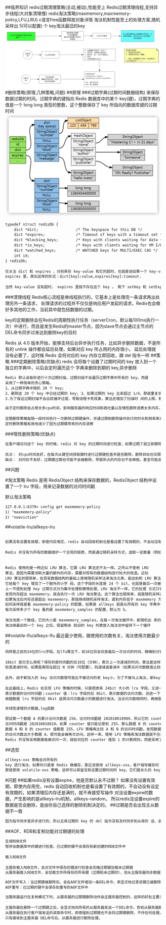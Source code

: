 ##临界知识
redis过期清理策略(主动,被动),性能至上
Redis过期清理线程,支持异步线程(大对象清理慢)
redis淘汰策略(maxmemory,maxmemory-policy,LFU,LRU)
c语言free函数释放对象详情
淘汰机制性能至上的处理方案,随机采样出 5(可以配置) 个 key淘汰最旧的key
![](.z_04_分布式_redis_01_过期策略_淘汰策略_定时扫描策略_惰性删除机制_LRU_LFU_images/49f9d827.png)
#删除策略(原理,几种策略,问题)
##原理
###过期字典(过期时间数据结构)
来保存数据过期的时间。过期字典的键指向 Redis 数据库中的某个 key(键)，过期字典的值是一个 long long 类型的整数，这个整数保存了 key 所指向的数据库键的过期时间
![](.z_04_分布式_redis_01_过期策略_淘汰策略_定时扫描策略_惰性删除机制_LRU_LFU_images/d072df6e.png)
```asp
typedef struct redisDb {  
    dict *dict;                 /* The keyspace for this DB */  
    dict *expires;              /* Timeout of keys with a timeout set */  
    dict *blocking_keys;        /* Keys with clients waiting for data (BLPOP) */  
    dict *io_keys;              /* Keys with clients waiting for VM I/O */  
    dict *watched_keys;         /* WATCHED keys for MULTI/EXEC CAS */  
    int id;  
} redisDb; 

仅关注 dict 和 expires ，分别来存 key-value 和它的超时，也就是说如果一个 key-value 是有超时的，那么它会存在 dict 里，同时也存到 
expires 里，类似这样的形式：dict[key]:value,expires[key]:timeout.

当然 key-value 没有超时， expires 里就不存在这个 key 。 剩下 setKey 和 setExpire 两个函数无非是插数据到两个字典里
```
[](https://github.com/Snailclimb/JavaGuide/blob/main/docs/database/redis/redis%E7%9F%A5%E8%AF%86%E7%82%B9&%E9%9D%A2%E8%AF%95%E9%A2%98%E6%80%BB%E7%BB%93.md)
###清理线程
Redis核心流程是单线程执行的，它基本上是处理完一条请求再出处理另外一条请求，
处理请求的过程并不仅仅是响应用户发起的请求，Redis也会做好多其他的工作，当前其中就包括数据的过期。

key的定期删除会在Redis的周期性执行任务（serverCron，默认每100ms执行一次）中进行，而且是发生Redis的master节点，因为slave节点会通过主节点的DEL命令同步过来达到删除key的目的

Redis 从 4.0 版本开始，能够支持后台异步执行任务，比如异步删除数据，不是所有的 unlink 操作都会延后处理，如果对应 key 所占用的内存很小，
延后处理就 没有必要了，这时候 Redis 会将对应的 key 内存立即回收，跟 del 指令一样
##策略
###定期删除策略(优缺点)
redis 会将每个设置了过期时间的 key 放入到一个独立的字典中，以后会定时遍历这个 字典来删除到期的 key,异步删除
```asp
Redis 默认会每秒进行十次过期扫描，过期扫描不会遍历过期字典中所有的 key，而是
采用了一种简单的贪心策略。
1、从过期字典中随机 20 个 key;
2、删除这 20 个 key 中已经过期的 key; 3、如果过期的 key 比率超过 1/4，那就重复步骤 1;
3.为了保证过期扫描不会出现循环过度，导致线程卡死现象，算法还增加了扫描时 间的上限，默认不会超过 25ms

```
```asp
由于定时删除会占用太多cpu时间，影响服务器的响应时间和吞吐量以及惰性删除浪费太多内存，有内存泄露的危险，所以出现一种整合和折中这两种策略的定期删除策略。

定期删除策略每隔一段时间执行一次删除过期键操作，并通过限制删除操作执行的时长和频率来减少删除操作对CPU时间的影响。
定时删除策略有效地减少了因为过期键带来的内存浪费
```
###惰性删除策略(优缺点)
```asp
在客户端访问这个 key 的时候，redis 对 key 的过期时间进行检查，如果过期了就立即删除,异步删除

优点： 对cpu时间友好，在每次从键空间获取键时进行过期键检查并是否删除，删除目标也仅限当前处理的键，这个策略不会在其他无关的删除任务上花费任何cpu时间。
缺点： 对内存不友好，过期键过期也可能不会被删除，导致所占的内存也不会释放。甚至可能会出现内存泄露的现象，当存在很多过期键，而这些过期键又没有被访问到，这会可能导致它们会一直保存在内存中，造成内存泄露
```
##问题

#淘汰策略
Redis 是用 RedisObject 结构来保存数据的，RedisObject 结构中设置了一个 lru 字段，用来记录数据的访问时间戳

默认淘汰策略
```asp
127.0.0.1:6379> config get maxmemory-policy
1) "maxmemory-policy"
2) "noeviction"
```
##volatile-lru/allkeys-lru
```asp

如果没有设置有效期，即使内存用完，redis 自动回收机制也是看设置了有效期的，不会动没有设定有效期的，如果清理后内存还是满的，就不再接受写操作

Redis 并没有为所有的数据维护一个全局的链表，而是通过随机采样方式，选取一定数量（例如 10 个）的数据放入候选集合，后续在候选集合中根据 lru 字段值的大小进行筛选。


Redis 使用的是一种近似 LRU 算法，它跟 LRU 算法还不太一样。之所以不使用 LRU
算法，是因为需要消耗大量的额外的内存，需要对现有的数据结构进行较大的改造。近似
LRU 算法则很简单，在现有数据结构的基础上使用随机采样法来淘汰元素，能达到和 LRU 算法非常近似的效果。Redis 为实现近似 LRU 算法，
它给每个 key 增加了一个额外的小字 段，这个字段的长度是 24 个 bit，也就是最后一次被访问的时间戳。
上一节提到处理 key 过期方式分为集中处理和懒惰处理，LRU 淘汰不一样，它的处理 方式只有懒惰处理。当 Redis 执行写操作时，
发现内存超出 maxmemory，就会执行一次 LRU 淘汰算法。这个算法也很简单，就是随机采样出 5(可以配置) 个 key，然后淘汰掉最 旧的 key，
如果淘汰后内存还是超出 maxmemory，那就继续随机采样淘汰，直到内存低于 maxmemory 为止。
如何采样就是看 maxmemory-policy 的配置，如果是 allkeys 就是从所有的 key 字典中 随机，如果是 volatile 就从带过期时间的 key 字典中随机。
每次采样多少个 key 看的是 maxmemory_samples 的配置，默认为 5。

淘汰池是一个数组，它的大小是 maxmemory_samples，在每一次淘汰循环中，新随机出 来的 key 列表会和淘汰池中的 key 列表进行融合，
淘汰掉最旧的一个 key 之后，保留剩余 较旧的 key 列表放入淘汰池中留待下一个循环
```
##volatile-lfu/allkeys-lfu
[](https://redis.io/topics/lru-cache)
最近最少使用，跟使用的次数有关，淘汰使用次数最少的
```asp
同样是之前的24位的lru字段，在lfu算法下，前16位将会存放最后一次访问的时间，精确到分钟，而后八位将会记录一个couter频率值，作为判定的依据

16bit 部分怎么用呢？保存的是时间戳的后16位（分钟），表示上一次递减的时间，算法是这样执行，随机采样N个key(与原来的版本一样)，
检查递减时间，如果距离现在超过 N 分钟（可配置），则递减或者减半（如果访问次数数值比较大）。

此外，由于新加入的 key 访问次数很可能比不被访问的老 key小，为了不被马上淘汰，新key访问次数设为 5。

在此基础上，Redis 在实现 LFU 策略的时候，只是把原来 24bit 大小的 lru 字段，又进一步拆分成了两部分。ldt 值：lru 字段的前 16bit，
表示数据的访问时间戳；counter 值：lru 字段的后 8bit，表示数据的访问次数。总结一下：当 LFU 策略筛选数据时，Redis 会在候选集合中，
根据数据 lru 字段的后 8bit 选择访问次数最少的数据进行淘汰。当访问次数相同时，再根据 lru 字段的前 16bit 值大小，选择访问时间最久远的数据进行淘汰。
```
[](https://time.geekbang.org/column/article/297270)
[](https://www.cnblogs.com/linxiyue/p/10955533.html)
```asp
非线性递增的计数器,log函数

假设第一个数据 A 的累计访问次数是 256，访问时间戳是 202010010909，所以它的 counter 值为 255，而第二个数据 B 的累计访问次数是 1024，
访问时间戳是 202010010810。如果 counter 值只能记录到 255，那么数据 B 的 counter 值也是 255。此时，缓存写满了，Redis 使用 LFU 策略进行淘汰。
数据 A 和 B 的 counter 值都是 255，LFU 策略再比较 A 和 B 的访问时间戳，发现数据 B 的上一次访问时间早于 A，就会把 B 淘汰掉。但其实数据 B 
的访问次数远大于数据 A，很可能会被再次访问。这样一来，使用 LFU 策略来淘汰数据就不合适了。的确，Redis 也注意到了这个问题。因此，在实现 LFU 策略时，
Redis 并没有采用数据每被访问一次，就给对应的 counter 值加 1 的计数规则，而是采用了一个更优化的计数规则。
```

##选型
```asp
allkeys-xxx 策略会对所有的
key 进行淘汰。如果你只是拿 Redis 做缓存，那应该使用 allkeys-xxx，客户端写缓存时 不必携带过期时间。如果你还想同时使用 Redis 的持久化功能，
那就使用 volatile-xxx 策略，这样可以保留没有设置过期时间的 key，它们是永久的 key 不会被 LRU 算法淘 汰。
```

#问题
##如果redis没有设置expire，他是否默认永不过期？
如果没有设置有效期，即使内存用完，redis 自动回收机制也是看设置了有效期的，不会动没有设定有效期的，如果清理后内存还是满的，就不再接受写操作
对没设置expire的数据，产生影响的是allkeys-lru机制，allkeys-random。
所以redis没设置expire的数据是否会删除，是由你自己选择的删除机制决定的。
##过期是否会出现主从数据不一致
```asp
因为指令同步是异步进行的，所以主库过期的 key 的 del 指令没有及时同步到从库的 话，会出现主从数据的不一致，主库没有的数据在从库里还存在
```
##AOF、RDB和复制功能对过期键的处理
[](https://zhuanlan.zhihu.com/p/87179288)
```asp
生成RDB文件
程序会数据库中的键进行检查，已过期的键不会保存到新创建的RDB文件中

载入RDB文件

主服务载入RDB文件，会对文件中保存的键进行检查会忽略过期键加载未过期键
从服务器载入RDB文件，会加载文件所保存的所有键（过期和未过期的），但从主服务器同步数据同时会清空从服务器的数据库。
```
```asp
AOF文件写入：当过期键被删除后，会在AOF文件增加一条DEL命令，来显式地记录该键已被删除。
AOF重写：已过期的键不会保存到重写的AOF文件中
```
```asp
当服务器运行在复制模式下时，从服务器的过期键删除动作由主服务器控制的，这样的好处主要为了保持主从服务器数据一致性：

主服务器在删除一个过期键之后，会显式地向所有的从服务器发送一个DEL命令，告知从服务器删除这个过期键
从服务器在执行客户端发送的读取命令时，即使碰到过期键也不会将过期键删除，不作任何处理。
只有接收到主服务器 DEL命令后，从服务器进行删除处理。

```
